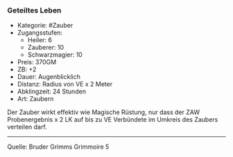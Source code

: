 ### Geteiltes Leben

- Kategorie: #Zauber
- Zugangsstufen:
  - Heiler: 6
  - Zauberer: 10
  - Schwarzmagier: 10
- Preis: 370GM
- ZB: +2
- Dauer: Augenblicklich
- Distanz: Radius von VE x 2 Meter
- Abklingzeit: 24 Stunden
- Art: Zaubern

Der Zauber wirkt effektiv wie Magische Rüstung, nur dass der ZAW Probenergebnis x 2 LK auf bis zu VE Verbündete im Umkreis des Zaubers verteilen darf.

---

Quelle: Bruder Grimms Grimmoire 5
